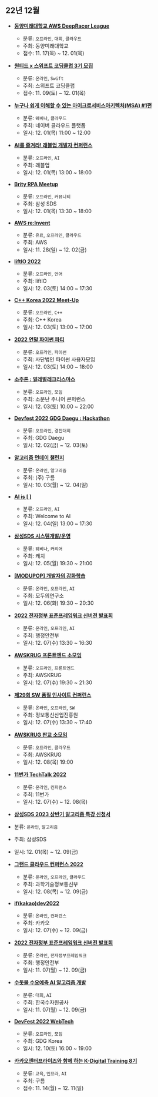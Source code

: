 ## 22년 12월
- __[동양미래대학교 AWS DeepRacer League](https://festa.io/events/2936)__
  - 분류: `오프라인`, `대회`, `클라우드`
  - 주최: 동양미래대학교
  - 접수: 11. 17(목) ~ 12. 01(목)
    
- __[원티드 x 스위프트 코딩클럽 3기 모집](https://www.wanted.co.kr/events/swiftCodingClub3)__
  - 분류: `온라인`, `Swift`
  - 주최: 스위프트 코딩클럽
  - 접수: 11. 09(토) ~ 12. 01(목)
- __[누구나 쉽게 이해할 수 있는 마이크로서비스아키텍처(MSA) #1편](https://festa.io/events/2917)__
  - 분류: `웨비나`, `클라우드`
  - 주최: 네이버 클라우드 플랫폼
  - 일시: 12. 01(목) 11:00 ~ 12:00
- __[AI를 즐겨라! 래블업 개발자 컨퍼런스](https://festa.io/events/2861)__
  - 분류: `오프라인`, `AI`
  - 주최: 래블업
  - 일시: 12. 01(목) 13:00 ~ 18:00
- __[Brity RPA Meetup](https://brityworks.ai/community/share?boardId=3&categoryId=1&postId=4307)__
  - 분류: `오프라인`, `커뮤니티`
  - 주최: 삼성 SDS
  - 일시: 12. 01(목) 13:30 ~ 18:00
- __[AWS re:Invent](https://reinvent.awsevents.com/)__
  - 분류: `유료`, `오프라인`, `클라우드`
  - 주최: AWS
  - 일시: 11. 28(일) ~ 12. 02(금)
- __[liftIO 2022](https://festa.io/events/2876)__
  - 분류: `오프라인`, `언어`
  - 주최: liftIO
  - 일시: 12. 03(토) 14:00 ~ 17:30
- __[C++ Korea 2022 Meet-Up](https://festa.io/events/2872)__
  - 분류: `오프라인`, `C++`
  - 주최: C++ Korea
  - 일시: 12. 03(토) 13:00 ~ 17:00
- __[2022 연말 파이썬 파티](https://festa.io/events/2889)__
  - 분류: `오프라인`, `파이썬`
  - 주최: 사단법인 파이썬 사용자모임
  - 일시: 12. 03(토) 14:00 ~ 18:00
- __[소주톤 : 얼레벌레크리스마스](https://festa.io/events/2892)__
  - 분류: `오프라인`, `모임`
  - 주최: 소문난 주니어 콘퍼런스
  - 일시: 12. 03(토) 10:00 ~ 22:00
- __[Devfest 2022 GDG Daegu : Hackathon](https://festa.io/events/2831)__
  - 분류: `오프라인`, `경진대회`
  - 주최: GDG Daegu
  - 일시: 12. 02(금) ~ 12. 03(토)
- __[알고리즘 먼데이 챌린지](https://level.goorm.io/level/challenge)__
  - 분류: `온라인`, `알고리즘`
  - 주최: (주) 구름
  - 일시: 10. 03(월) ~ 12. 04(일)
- __[AI is [ ]](https://festa.io/events/2875)__
  - 분류: `오프라인`, `AI`
  - 주최: Welcome to AI
  - 일시: 12. 04(일) 13:00 ~ 17:30
- __[삼성SDS 시스템개발/운영](https://www.catch.co.kr/CatchClass/Live/View/5623)__
  - 분류: `웨비나`, `커리어`
  - 주최: 캐치
  - 일시: 12. 05(월) 19:30 ~ 21:00
- __[[MODUPOP] 개발자의 강화학습](https://festa.io/events/2937)__
  - 분류: `온라인`, `오프라인`, `AI`
  - 주최: 모두의연구소
  - 일시: 12. 06(화) 19:30 ~ 20:30
- __[2022 전자정부 표준프레임워크 신버전 발표회](https://www.onoffmix.com/event/266437)__
  - 분류: `온라인`, `오프라인`, `AI`
  - 주최: 행정안전부
  - 일시: 12. 07(수) 13:30 ~ 16:30
- __[AWSKRUG 프론트엔드 소모임](https://www.meetup.com/awskrug/events/289852920/)__
  - 분류: `오프라인`, `프론트엔드`
  - 주최: AWSKRUG
  - 일시: 12. 07(수) 19:30 ~ 21:30
- __[제29회 SW 품질 인사이트 컨퍼런스](http://sw-seminar.kr/)__
  - 분류: `온라인`, `오프라인`, `SW`
  - 주최: 정보통신산업진흥원
  - 일시: 12. 07(수) 13:30 ~ 17:40
- __[AWSKRUG 판교 소모임](https://www.meetup.com/awskrug/events/290054105)__
  - 분류: `오프라인`, `클라우드`
  - 주최: AWSKRUG
  - 일시: 12. 08(목) 19:00
 - __[11번가 TechTalk 2022](https://techtalk.11stcorp.com/)__
   - 분류: `온라인`, `컨퍼런스`
   - 주최: 11번가
   - 일시: 12. 07(수) ~ 12. 08(목)
  - __[삼성SDS 2023 상반기 알고리즘 특강 신청서](https://docs.google.com/forms/d/e/1FAIpQLSesJYzo05L81O5h4nIhmWJWE4L_AQ2Ep90m89b8jn0ySO-xIw/viewform)__
  - 분류: `온라인`, `알고리즘`
  - 주최: 삼성SDS
  - 일시: 12. 01(목) ~ 12. 09(금)
- __[그랜드 클라우드 컨퍼런스 2022](https://onoffmix.com/event/266887)__
  - 분류: `온라인`, `오프라인`, `클라우드`
  - 주최: 과학기술정보통신부
  - 일시: 12. 08(목) ~ 12. 09(금)
- __[if(kakao)dev2022](https://if.kakao.com/)__
  - 분류: `온라인`, `컨퍼런스`
  - 주최: 카카오
  - 일시: 12. 07(수) ~ 12. 09(금)
- __[2022 전자정부 표준프레임워크 신버전 발표회](https://www.onoffmix.com/event/266437)__
  - 분류: `온라인`, `전자정부프레임워크`
  - 주최: 행정안전부
  - 일시: 11. 07(월) ~ 12. 09(금)
- __[수돗물 수요예측 AI 알고리즘 개발](https://aifactory.space/competition/detail/2143)__
  - 분류: `대회`, `AI`
  - 주최: 한국수자원공사
  - 일시: 11. 07(월) ~ 12. 09(금)
- __[DevFest 2022 WebTech](https://festa.io/events/2893)__
  - 분류: `오프라인`, `모임`
  - 주최: GDG Korea
  - 일시: 12. 10(토) 16:00 ~ 19:00
- __[카카오엔터프라이즈와 함께 하는 K-Digital Training 8기](https://allforyoung.com/posts/23270)__
  - 분류: `교육`, `인프라`, `AI`
  - 주최: 구름
  - 접수: 11. 14(월) ~ 12. 11(일)